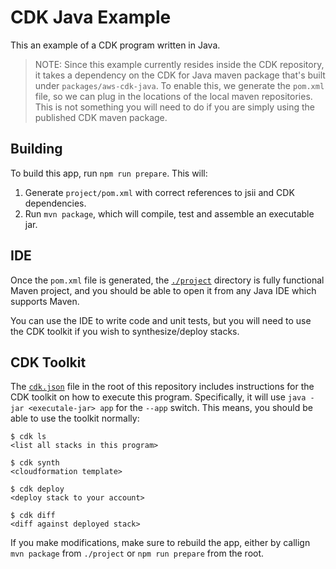 # CDK Java Example

This an example of a CDK program written in Java.

> NOTE: Since this example currently resides inside the CDK repository, it takes
  a dependency on the CDK for Java maven package that's built under
  `packages/aws-cdk-java`. To enable this, we generate the `pom.xml` file, so we
  can plug in the locations of the local maven repositories. This is not
  something you will need to do if you are simply using the published CDK maven
  package.

## Building

To build this app, run `npm run prepare`. This will:

1. Generate `project/pom.xml` with correct references to jsii and CDK
   dependencies.
2. Run `mvn package`, which will compile, test and assemble an executable jar.

## IDE

Once the `pom.xml` file is generated, the [`./project`](./project) directory is
fully functional Maven project, and you should be able to open it from any Java
IDE which supports Maven.

You can use the IDE to write code and unit tests, but you will need to use the
CDK toolkit if you wish to synthesize/deploy stacks.

## CDK Toolkit

The [`cdk.json`](./cdk.json) file in the root of this repository includes
instructions for the CDK toolkit on how to execute this program. Specifically,
it will use `java -jar <executale-jar> app` for the `--app` switch. This means,
you should be able to use the toolkit normally:

```
$ cdk ls
<list all stacks in this program>

$ cdk synth
<cloudformation template>

$ cdk deploy
<deploy stack to your account>

$ cdk diff
<diff against deployed stack>
```

If you make modifications, make sure to rebuild the app, either by callign `mvn
package` from `./project` or `npm run prepare` from the root.
